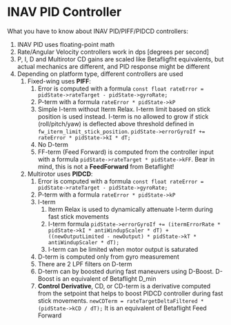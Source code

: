 # INAV PID Controller

What you have to know about INAV PID/PIFF/PIDCD controllers:

1. INAV PID uses floating-point math
1. Rate/Angular Velocity controllers work in dps [degrees per second]
1. P, I, D and Multirotor CD gains are scaled like Betafligfht equivalents, but actual mechanics are different, and PID response might be different
1. Depending on platform type, different controllers are used
    1. Fixed-wing uses **PIFF**:
        1. Error is computed with a formula `const float rateError = pidState->rateTarget - pidState->gyroRate;`
        1. P-term with a formula `rateError * pidState->kP`
        1. Simple I-term without Iterm Relax. I-term limit based on stick position is used instead. I-term is no allowed to grow if stick (roll/pitch/yaw) is deflected above threshold defined in `fw_iterm_limit_stick_position`. `pidState->errorGyroIf += rateError * pidState->kI * dT;`
        1. No D-term
        1. FF-term (Feed Forward) is computed from the controller input with a formula `pidState->rateTarget * pidState->kFF`. Bear in mind, this is not a **FeedForward** from Betaflight!
    1. Multirotor uses **PIDCD**:
        1.  Error is computed with a formula `const float rateError = pidState->rateTarget - pidState->gyroRate;`
        1. P-term with a formula `rateError * pidState->kP`
        1. I-term
            1. Iterm Relax is used to dynamically attenuate I-term during fast stick movements
            1. I-term formula `pidState->errorGyroIf += (itermErrorRate * pidState->kI * antiWindupScaler * dT) + ((newOutputLimited - newOutput) * pidState->kT * antiWindupScaler * dT);`
            1. I-term can be limited when motor output is saturated
        1. D-term is computed only from gyro measurement
        1. There are 2 LPF filters on D-term 
        1. D-term can by boosted during fast maneuvers using D-Boost. D-Boost is an equivalent of Betaflight D_min
        1. **Control Derivative**, CD, or CD-term is a derivative computed from the setpoint that helps to boost PIDCD controller during fast stick movements. `newCDTerm = rateTargetDeltaFiltered * (pidState->kCD / dT);` It is an equivalent of Betaflight Feed Forward 